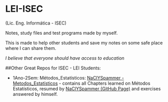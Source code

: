 # LEI-ISEC
(Lic. Eng. Informática - ISEC)

Notes, study files and test programs made by myself.

This is made to help other students and save my notes on some safe place where I can share them.

_I believe that everyone should have access to education_


##Other Great Repos for ISEC - LEI Students:

* 1Ano-2Sem: Métodos_Estatísticos: [NaClYSpammer - Metodos_Estatísticos](https://github.com/NaClYSpammer/Metodos_Estatisticos) - contains all Chapters learned on Métodos Estatísticos, resumed by [NaClYSpammer (GitHub Page)](https://github.com/NaClYSpammer) and exercises answered by himself.

